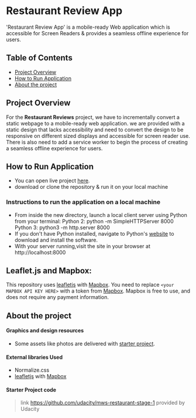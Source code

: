 # Restaurant Review App

'Restaurant Review App' is a mobile-ready Web application which is accessible for Screen Readers & provides a seamless offline experience for users.

## Table of Contents

* [Project Overview](#project-overview)
* [How to Run Application](#how-to-run-application)
* [About the project](#about-the-project)

## Project Overview

For the **Restaurant Reviews** project, we have to incrementally convert a static webpage to a mobile-ready web application. we are provided with a static design that lacks accessibility and need to convert the design to be responsive on different sized displays and accessible for screen reader use. There is also need to add a service worker to begin the process of creating a seamless offline experience for users.

## How to Run Application

* You can open live project [here](https://vrajanya.github.io/RestaurantReviewApp/). 
* download or clone the repository & run it on your local machine

### Instructions to run the application on a local machine

* From inside the new directory, launch a local client server using Python from your terminal: 
Python 2: python -m SimpleHTTPServer 8000 
Python 3: python3 -m http.server 8000
* If you don't have Python installed, navigate to Python's [website](https://www.python.org/) to download and install the software.
* With your server running,visit the site in your browser at http://localhost:8000 

## Leaflet.js and Mapbox:

This repository uses [leafletjs](https://leafletjs.com/) with [Mapbox](https://www.mapbox.com/). You need to replace `<your MAPBOX API KEY HERE>` with a token from [Mapbox](https://www.mapbox.com/). Mapbox is free to use, and does not require any payment information.

## About the project

#### Graphics and design resources
* Some assets like photos are delivered with [starter project](https://github.com/udacity/mws-restaurant-stage-1).

#### External libraries Used
* Normalize.css
* [leafletjs](https://leafletjs.com/) with [Mapbox](https://www.mapbox.com/)

#### Starter Project code
> link https://github.com/udacity/mws-restaurant-stage-1 provided by Udacity
